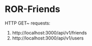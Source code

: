 # ROR-Friends

HTTP GET~ requests:
1. http://localhost:3000/api/v1/friends
2. http://localhost:3000/api/v1/users

